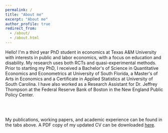 ```yaml
---
permalink: /
title: "About me"
excerpt: "About me"
author_profile: true
redirect_from: 
  - /about/
  - /about.html
---
```


Hello! I'm a third year PhD student in economics at Texas A&M University with interests in public and labor economics, with a focus on education and disability. My research uses both RCTs and quasi-experimental methods. Prior to starting my PhD, I received a Bachelor's of Science in Quantitative Economics and Econometrics at University of South Florida, a Master's of Arts in Economics and a Certificate in Applied Statistics at University of South Carolina. I have also worked as a Research Assistant for Dr. Jeffrey Thompson at the Federal Reserve Bank of Boston in the New England Public Policy Center.

<br/><br/>

My publications, working papers, and academic experience can be found in the tabs above. A PDF copy of my updated CV can be downloaded [here](http://melissa-gentry.github.io/files/Gentry_CV_032924.pdf). 
